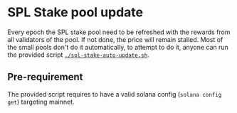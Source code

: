 # SPL Stake pool update

Every epoch the SPL stake pool need to be refreshed with the rewards from all validators of the pool. If not done, the price will remain stalled. Most of the small pools don't do it automatically, to attempt to do it, anyone can run the provided script [`./spl-stake-auto-update.sh`](./spl-stake-auto-update.sh).

## Pre-requirement

The provided script requires to have a valid solana config (`solana config get`) targeting mainnet.
